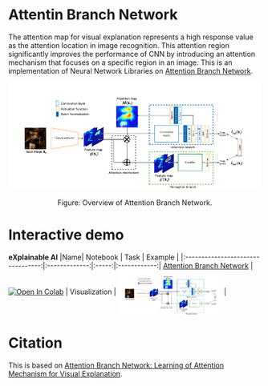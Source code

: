 # Attentin Branch Network

The attention map for visual explanation represents a high response value as the attention location in image recognition. This attention region significantly improves the performance of CNN by introducing an attention mechanism that focuses on a specific region in an image. This is an implementation of Neural Network Libraries on [Attention Branch Network](https://arxiv.org/abs/1812.10025).


<p align="center">
<img src='images/attention_branch_network.png'>
</p>
<p align="center">
Figure: Overview of Attention Branch Network.
</p>


# Interactive demo

**eXplainable AI**
|Name| Notebook           | Task  | Example                       |
|:---------------------------------:|:-------------:|:-----:|:------------:|
 [Attention Branch Network](https://openaccess.thecvf.com/content_CVPR_2019/html/Fukui_Attention_Branch_Network_Learning_of_Attention_Mechanism_for_Visual_Explanation_CVPR_2019_paper.html) | [![Open In Colab](https://colab.research.google.com/assets/colab-badge.svg)](interactive-demos/attention_branch_network.ipynb) | Visualization | <a href="url"><img src="images/attention_branch_network.png" align="center" height="90" ></a>|
 
# Citation
This is based on [Attention Branch Network: Learning of Attention Mechanism for Visual Explanation](https://arxiv.org/abs/1812.10025).


